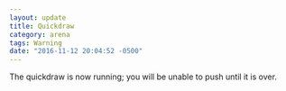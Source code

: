 ```yaml
---
layout: update
title: Quickdraw
category: arena
tags: Warning
date: "2016-11-12 20:04:52 -0500"
---
```


The quickdraw is now running; you will be unable to push until it is over.
